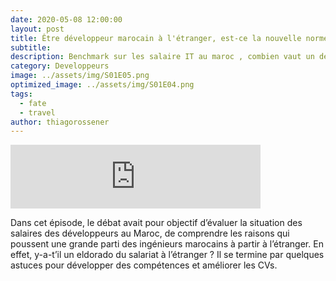 ```yaml
---
date: 2020-05-08 12:00:00
layout: post
title: Être développeur marocain à l'étranger, est-ce la nouvelle norme ?
subtitle: 
description: Benchmark sur les salaire IT au maroc , combien vaut un dev au maroc comparer au autre pays 
category: Developpeurs
image: ../assets/img/S01E05.png
optimized_image: ../assets/img/S01E04.png
tags:
  - fate
  - travel
author: thiagorossener
---
```


<iframe src="https://anchor.fm/devcastma/embed/episodes/S01E01--Le-salaire-des-dveloppeurs-au-Maroc-eavai9" height="102px" width="400px" frameborder="0" scrolling="no"></iframe>

Dans cet épisode, le débat avait pour objectif d’évaluer la situation des salaires des développeurs au Maroc, de comprendre les raisons qui poussent une grande parti des ingénieurs marocains à partir à l’étranger. En effet, y-a-t’il un eldorado du salariat à l’étranger ? Il se termine par quelques astuces pour développer des compétences et améliorer les CVs.



